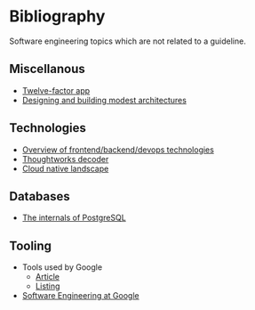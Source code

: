 # Bibliography

Software engineering topics which are not related to a guideline.

## Miscellanous

* [Twelve-factor app](https://12factor.net/)
* [Designing and building modest architectures](https://betterprogramming.pub/designing-and-building-modest-architectures-2a0a9978234b)

## Technologies

* [Overview of frontend/backend/devops technologies](https://github.com/kamranahmedse/developer-roadmap)
* [Thoughtworks decoder](https://www.thoughtworks.com/decoder)
* [Cloud native landscape](https://landscape.cncf.io/)


## Databases

* [The internals of PostgreSQL](http://www.interdb.jp/pg/pgsql01.html)


## Tooling

* Tools used by Google
    * [Article](https://about.sourcegraph.com/blog/ex-googler-guide-dev-tools)
    * [Listing](https://github.com/jhuangtw/xg2xg)
* [Software Engineering at Google](https://abseil.io/resources/swe-book/html/toc.html)
